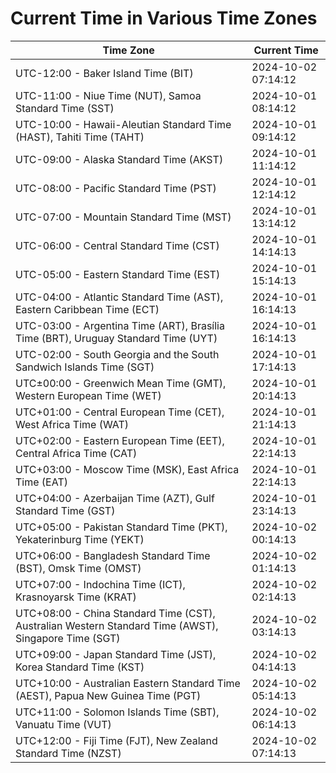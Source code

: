 # Current Time in Various Time Zones

| Time Zone | Current Time |
|-----------|--------------|
| UTC-12:00 - Baker Island Time (BIT) | 2024-10-02 07:14:12 |
| UTC-11:00 - Niue Time (NUT), Samoa Standard Time (SST) | 2024-10-01 08:14:12 |
| UTC-10:00 - Hawaii-Aleutian Standard Time (HAST), Tahiti Time (TAHT) | 2024-10-01 09:14:12 |
| UTC-09:00 - Alaska Standard Time (AKST) | 2024-10-01 11:14:12 |
| UTC-08:00 - Pacific Standard Time (PST) | 2024-10-01 12:14:12 |
| UTC-07:00 - Mountain Standard Time (MST) | 2024-10-01 13:14:12 |
| UTC-06:00 - Central Standard Time (CST) | 2024-10-01 14:14:13 |
| UTC-05:00 - Eastern Standard Time (EST) | 2024-10-01 15:14:13 |
| UTC-04:00 - Atlantic Standard Time (AST), Eastern Caribbean Time (ECT) | 2024-10-01 16:14:13 |
| UTC-03:00 - Argentina Time (ART), Brasília Time (BRT), Uruguay Standard Time (UYT) | 2024-10-01 16:14:13 |
| UTC-02:00 - South Georgia and the South Sandwich Islands Time (SGT) | 2024-10-01 17:14:13 |
| UTC±00:00 - Greenwich Mean Time (GMT), Western European Time (WET) | 2024-10-01 20:14:13 |
| UTC+01:00 - Central European Time (CET), West Africa Time (WAT) | 2024-10-01 21:14:13 |
| UTC+02:00 - Eastern European Time (EET), Central Africa Time (CAT) | 2024-10-01 22:14:13 |
| UTC+03:00 - Moscow Time (MSK), East Africa Time (EAT) | 2024-10-01 22:14:13 |
| UTC+04:00 - Azerbaijan Time (AZT), Gulf Standard Time (GST) | 2024-10-01 23:14:13 |
| UTC+05:00 - Pakistan Standard Time (PKT), Yekaterinburg Time (YEKT) | 2024-10-02 00:14:13 |
| UTC+06:00 - Bangladesh Standard Time (BST), Omsk Time (OMST) | 2024-10-02 01:14:13 |
| UTC+07:00 - Indochina Time (ICT), Krasnoyarsk Time (KRAT) | 2024-10-02 02:14:13 |
| UTC+08:00 - China Standard Time (CST), Australian Western Standard Time (AWST), Singapore Time (SGT) | 2024-10-02 03:14:13 |
| UTC+09:00 - Japan Standard Time (JST), Korea Standard Time (KST) | 2024-10-02 04:14:13 |
| UTC+10:00 - Australian Eastern Standard Time (AEST), Papua New Guinea Time (PGT) | 2024-10-02 05:14:13 |
| UTC+11:00 - Solomon Islands Time (SBT), Vanuatu Time (VUT) | 2024-10-02 06:14:13 |
| UTC+12:00 - Fiji Time (FJT), New Zealand Standard Time (NZST) | 2024-10-02 07:14:13 |
